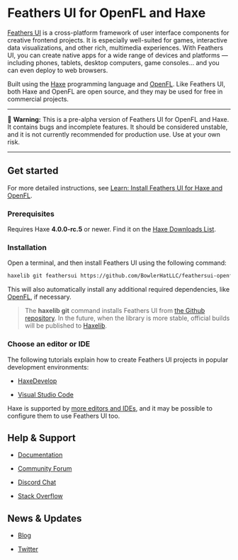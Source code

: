 # Feathers UI for OpenFL and Haxe

[Feathers UI](https://feathersui.com/) is a cross-platform framework of user interface components for creative frontend projects. It is especially well-suited for games, interactive data visualizations, and other rich, multimedia experiences. With Feathers UI, you can create native apps for a wide range of devices and platforms — including phones, tablets, desktop computers, game consoles… and you can even deploy to web browsers.

Built using the [Haxe](https://haxe.org/) programming language and [OpenFL](https://openfl.org/). Like Feathers UI, both Haxe and OpenFL are open source, and they may be used for free in commercial projects.

---

🚨 **Warning:** This is a pre-alpha version of Feathers UI for OpenFL and Haxe. It contains bugs and incomplete features. It should be considered unstable, and it is not currently recommended for production use. Use at your own risk.

---

## Get started

For more detailed instructions, see [Learn: Install Feathers UI for Haxe and OpenFL](https://feathersui.com/learn/haxe-openfl/installation/).

### Prerequisites

Requires Haxe **4.0.0-rc.5** or newer. Find it on the [Haxe Downloads List](https://haxe.org/download/list/).

### Installation

Open a terminal, and then install Feathers UI using the following command:

```sh
haxelib git feathersui https://github.com/BowlerHatLLC/feathersui-openfl.git
```

This will also automatically install any additional required dependencies, like [OpenFL](https://openfl.org/), if necessary.

> The **haxelib git** command installs Feathers UI from [the Github repository](https://github.com/BowlerHatLLC/feathersui-openfl). In the future, when the library is more stable, official builds will be published to [Haxelib](http://lib.haxe.org/).

### Choose an editor or IDE

The following tutorials explain how to create Feathers UI projects in popular development environments:

- [HaxeDevelop](https://feathersui.com/learn/haxe-openfl/haxedevelop)

- [Visual Studio Code](https://feathersui.com/learn/haxe-openfl/haxedevelop)

Haxe is supported by [more editors and IDEs](https://haxe.org/documentation/introduction/editors-and-ides.html), and it may be possible to configure them to use Feathers UI too.

## Help & Support

- [Documentation](https://feathersui.com/learn/haxe-openfl/)

- [Community Forum](https://community.feathersui.com/)

- [Discord Chat](https://discord.feathersui.com/)

- [Stack Overflow](https://stackoverflow.com/questions/tagged/feathersui)

## News & Updates

- [Blog](https://feathersui.com/blog/)

- [Twitter](https://twitter.com/feathersui)